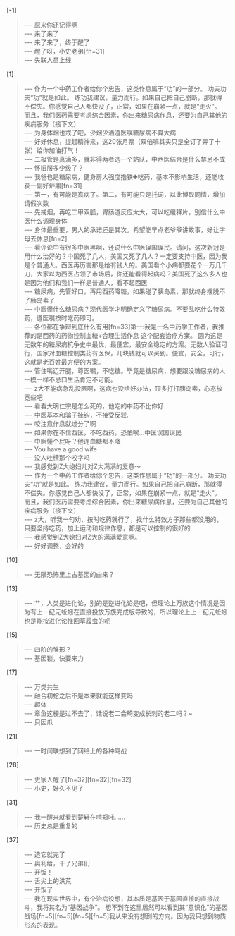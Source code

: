 
[-1] 
>--- 原来你还记得啊<br>
>--- 来了来了<br>
>--- 来了来了，终于醒了<br>
>--- 醒了呀，小史老弟[fn=31]<br>
>--- 失联人员上线<br>

[1] 
>--- 作为一个中药工作者给你个忠告，这类作息属于“功”的一部分。   功夫功夫“功”就是如此。    练功我建议，量力而行。如果自己把自己崩断，那就得不偿失。你感觉自己人都快没了，正常，如果在崩紧一点，就是“走火”。 而且，我们医药需要考虑综合因素，你出来糖尿病作息，还要为自己其他的疾病服务（接下文）<br>
>--- 为身体烟也戒了吧，少烟少酒遵医嘱糖尿病不算大病<br>
>--- 好好休息，提起精神来，这20张月票（双倍嘛其实只是全订了弄了十张）给你加油打气！<br>
>--- 二极管是真滴多，就非得两者选一个站队，中西医结合是什么禁忌不成<br>
>--- 怀旧服多少级了？<br>
>--- 我爸也是糖尿病，健身房大强度撸铁➕吃药，基本不影响生活，还能收获一副好炉鼎[fn=31]<br>
>--- 第一，有可能是真病了。第二，有可能只是托词，以此博取同情，增加请假次数<br>
>--- 先戒烟，再吃二甲双胍，胃肠道反应太大，可以吃缓释片。别信什么中医什么调理身体<br>
>--- 身体最重要，男人的承诺还是其次。希望能早点老爷爷讲故事，好让字母去休息[fn=2]<br>
>--- 看评论中有很多中医黑啊，还说什么中医误国误民。请问，这次新冠是用什么治好的？中国死了几人，美国又死了几人？一定要支持中医，因为我是个普通人。西医再历害那是给有钱人的。美国看个小病都要花个一万几千刀，大家以为西医占领了市场后，你还能看得起病吗？美国死了这么多人也是因为他们和我们一样是普通人，看不起西医<br>
>--- 糖尿病，先管好口，再用西药降糖，如果碰了胰岛素，那就终身摆脱不了胰岛素了<br>
>--- 中医懂什么糖尿病？现代医学才明确定义了糖尿病。不要乱吃什么特效药，遵医嘱按时吃药即可。<br>
>--- 各位都在争辩到底什么有用[fn=33]第一:我是一名中药学工作者，我推荐的是西药的药物控制血糖+合理生活作息 这个配套治疗方案。 因为这是无数年的糖尿病抗争史中最优，最便宜，最安全稳定的方案。无数人验证可行，国家对血糖控制类药有医保，几块钱就可以买到。便宜，安全，可行，这就是老百姓最方便的方案。<br>
>--- 管住嘴迈开腿，尊医嘱，不吃糖。毕竟是糖尿病，想要跟没糖尿病的人一模一样不忌口生活肯定不可能。<br>
>--- z大不能病急乱投医啊，这病也没啥好办法，顶多打打胰岛素，心态放宽些吧<br>
>--- 看看大明仁宗是怎么死的，他吃的中药不比你好<br>
>--- 中医基本和骗子挂钩，不接受反驳.<br>
>--- 咬注意作息就过分了啊<br>
>--- 如果你在不信西医，不吃西药，恐怕唉…中医误国误民<br>
>--- 中医懂个屁呀？他连血糖都不降<br>
>--- You have a good wife<br>
>--- 没人吐槽那个咬字吗<br>
>--- 我感觉到Z大媳妇儿对Z大满满的爱意～<br>
>--- 作为一个中药工作者给你个忠告，这类作息属于“功”的一部分。   功夫功夫“功”就是如此。    练功我建议，量力而行。如果自己把自己崩断，那就得不偿失。你感觉自己人都快没了，正常，如果在崩紧一点，就是“走火”。 而且，我们医药需要考虑综合因素，你出来糖尿病作息，还要为自己其他的疾病服务（接下文）<br>
>--- z大，听我一句劝，按时吃药就行了，找什么特效方子那些都没用的，只要坚持吃药，加上运动和规律作息，都是可以控制的很好的<br>
>--- 我感觉到Z大媳妇对Z大的满满爱意啊。<br>
>--- 好好调整，会好的<br>

[10] 
>--- 无限恐怖里上古基因的由来？<br>

[13] 
>--- 艹，人类是进化论，别的是逆进化论是吧，但理论上万族这个情况是因为有上一纪元蚯蚓在直接投放万族完成版导致的，所以理论上上一纪元蚯蚓也是能按进化论推回草履虫的吧<br>

[15] 
>--- 四阶的雏形？<br>
>--- 基因锁，快要来力<br>

[17] 
>--- 万类共生<br>
>--- 融合初蛇之后不是本来就能这样变吗<br>
>--- 超体<br>
>--- 章鱼这梗是过不去了，话说老二会畸变成长刺的老二吗？~<br>
>--- 只因爪<br>

[21] 
>--- 一时间联想到了网络上的各种骂战<br>

[28] 
>--- 史家人醒了[fn=32][fn=32][fn=32]<br>
>--- 小史，好久不见了<br>

[31] 
>--- 我一醒来就看到楚轩在啃郑吒……<br>
>--- 历史总是重复的<br>

[37] 
>--- 造它就完了<br>
>--- 奥利给，干了兄弟们<br>
>--- 开饭！<br>
>--- 舌尖上的洪荒<br>
>--- 开饭了<br>
>--- 我在现实世界中，有个治病设想，其本质是基因于基因直接的直接战斗，我将其名为“基因战争”。    想不到在这里居然可以看到其“意识化”的基因战场[fn=5][fn=5][fn=5][fn=5]我从来没有想到的方向。因为我只想到物质形态的表现。<br>
